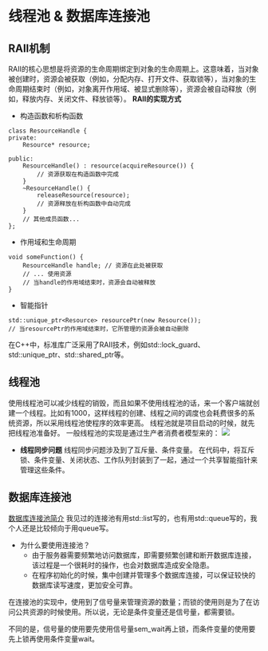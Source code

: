 # 线程池 & 数据库连接池
## RAII机制
RAII的核心思想是将资源的生命周期绑定到对象的生命周期上。这意味着，当对象被创建时，资源会被获取（例如，分配内存、打开文件、获取锁等），当对象的生命周期结束时（例如，对象离开作用域、被显式删除等），资源会被自动释放（例如，释放内存、关闭文件、释放锁等）。
**RAII的实现方式**
- 构造函数和析构函数
```
class ResourceHandle {
private:
    Resource* resource;

public:
    ResourceHandle() : resource(acquireResource()) {
        // 资源获取在构造函数中完成
    }
    ~ResourceHandle() {
        releaseResource(resource);
        // 资源释放在析构函数中自动完成
    }
    // 其他成员函数...
};
```
- 作用域和生命周期
```
void someFunction() {
    ResourceHandle handle; // 资源在此处被获取
    // ... 使用资源
    // 当handle的作用域结束时，资源会自动被释放
}
```
- 智能指针
```
std::unique_ptr<Resource> resourcePtr(new Resource());
// 当resourcePtr的作用域结束时，它所管理的资源会被自动删除
```
在C++中，标准库广泛采用了RAII技术，例如std::lock_guard、std::unique_ptr、std::shared_ptr等。

## 线程池
使用线程池可以减少线程的销毁，而且如果不使用线程池的话，来一个客户端就创建一个线程。比如有1000，这样线程的创建、线程之间的调度也会耗费很多的系统资源，所以采用线程池使程序的效率更高。 线程池就是项目启动的时候，就先把线程池准备好。
一般线程池的实现是通过生产者消费者模型来的：
![](https://img-blog.csdnimg.cn/77a4124181da4fd69d200c1b532e57aa.png)

+ **线程同步问题**
线程同步问题涉及到了互斥量、条件变量。
在代码中，将互斥锁、条件变量、关闭状态、工作队列封装到了一起，通过一个共享智能指针来管理这些条件。

## 数据库连接池
[数据库连接池简介](https://blog.csdn.net/CrankZ/article/details/82874158)
我见过的连接池有用std::list写的，也有用std::queue写的，我个人还是比较倾向于用queue写。 
+ 为什么要使用连接池？
    - 由于服务器需要频繁地访问数据库，即需要频繁创建和断开数据库连接，该过程是一个很耗时的操作，也会对数据库造成安全隐患。
    - 在程序初始化的时候，集中创建并管理多个数据库连接，可以保证较快的数据库读写速度，更加安全可靠。

在连接池的实现中，使用到了信号量来管理资源的数量；而锁的使用则是为了在访问公共资源的时候使用。所以说，无论是条件变量还是信号量，都需要锁。

不同的是，信号量的使用要先使用信号量sem_wait再上锁，而条件变量的使用要先上锁再使用条件变量wait。